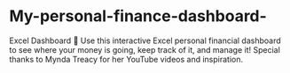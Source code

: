 # My-personal-finance-dashboard-
Excel Dashboard 🙌  Use this interactive Excel personal financial dashboard to see where your money is going, keep track of it, and manage it!  Special thanks to Mynda Treacy for her YouTube videos and inspiration.
